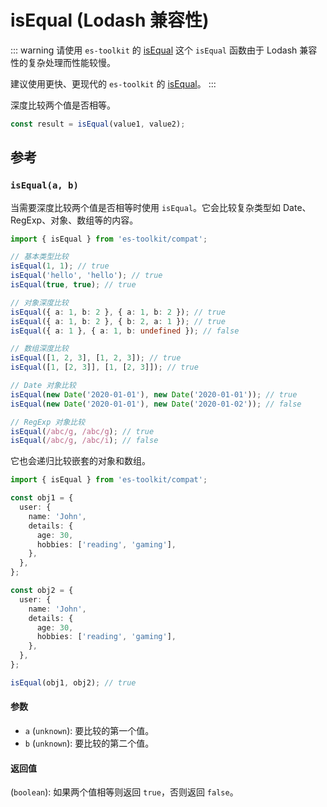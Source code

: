 # isEqual (Lodash 兼容性)

::: warning 请使用 `es-toolkit` 的 [isEqual](../../predicate/isEqual.md)
这个 `isEqual` 函数由于 Lodash 兼容性的复杂处理而性能较慢。

建议使用更快、更现代的 `es-toolkit` 的 [isEqual](../../predicate/isEqual.md)。
:::

深度比较两个值是否相等。

```typescript
const result = isEqual(value1, value2);
```

## 参考

### `isEqual(a, b)`

当需要深度比较两个值是否相等时使用 `isEqual`。它会比较复杂类型如 Date、RegExp、对象、数组等的内容。

```typescript
import { isEqual } from 'es-toolkit/compat';

// 基本类型比较
isEqual(1, 1); // true
isEqual('hello', 'hello'); // true
isEqual(true, true); // true

// 对象深度比较
isEqual({ a: 1, b: 2 }, { a: 1, b: 2 }); // true
isEqual({ a: 1, b: 2 }, { b: 2, a: 1 }); // true
isEqual({ a: 1 }, { a: 1, b: undefined }); // false

// 数组深度比较
isEqual([1, 2, 3], [1, 2, 3]); // true
isEqual([1, [2, 3]], [1, [2, 3]]); // true

// Date 对象比较
isEqual(new Date('2020-01-01'), new Date('2020-01-01')); // true
isEqual(new Date('2020-01-01'), new Date('2020-01-02')); // false

// RegExp 对象比较
isEqual(/abc/g, /abc/g); // true
isEqual(/abc/g, /abc/i); // false
```

它也会递归比较嵌套的对象和数组。

```typescript
import { isEqual } from 'es-toolkit/compat';

const obj1 = {
  user: {
    name: 'John',
    details: {
      age: 30,
      hobbies: ['reading', 'gaming'],
    },
  },
};

const obj2 = {
  user: {
    name: 'John',
    details: {
      age: 30,
      hobbies: ['reading', 'gaming'],
    },
  },
};

isEqual(obj1, obj2); // true
```

#### 参数

- `a` (`unknown`): 要比较的第一个值。
- `b` (`unknown`): 要比较的第二个值。

#### 返回值

(`boolean`): 如果两个值相等则返回 `true`，否则返回 `false`。
